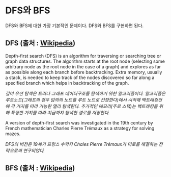 # DFS와 BFS

DFS와 BFS에 대한 가장 기본적인 문제이다. DFS와 BFS를 구현하면 된다.

## DFS (출처 : [Wikipedia](https://en.wikipedia.org/wiki/Depth-first_search))

Depth-first search (DFS) is an algorithm for traversing or searching tree or graph data structures. The algorithm starts at the root node (selecting some arbitrary node as the root node in the case of a graph) and explores as far as possible along each branch before backtracking. Extra memory, usually a stack, is needed to keep track of the nodes discovered so far along a specified branch which helps in backtracking of the graph.

*깊이 우선 탐색은 트리나 그래프 데이터구조를 탐색하기 위한 알고리즘이다. 알고리즘은 루트노드(그래프의 경우 임의의 노드를 루트 노드로 선정한다)에서 시작해 백트래킹전에 각 가지를 따라 가능한 멀리 탐색한다. 추가적인 메모리(주로 스택)는 백트래킹을 위해 특정한 가지를 따라 지금까지 탐색한 경로를 저장한다.*

A version of depth-first search was investigated in the 19th century by French mathematician Charles Pierre Trémaux as a strategy for solving mazes.

*DFS의 버전은 19세기 프랑스 수학자 Chales Pierre Trémaux가 미로를 해결하는 전략으로써 연구되었다.*

## BFS (출처 : [Wikipedia](https://en.wikipedia.org/wiki/Breadth-first_search))